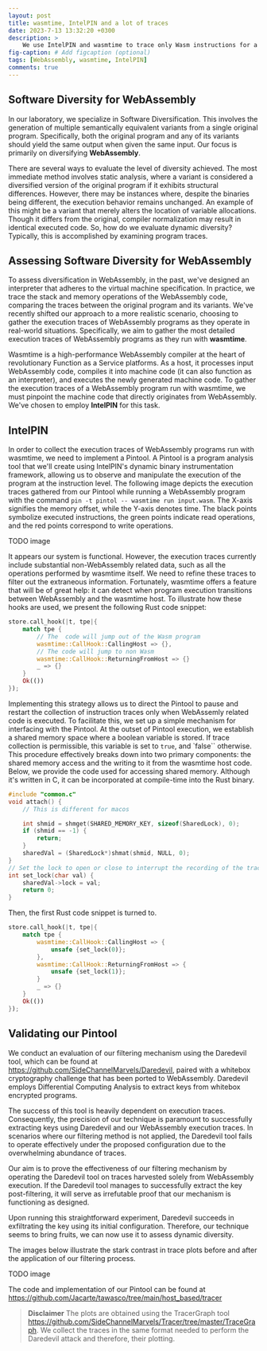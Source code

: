 ```yaml
---
layout: post
title: wasmtime, IntelPIN and a lot of traces
date: 2023-7-13 13:32:20 +0300
description: >
    We use IntelPIN and wasmtime to trace only Wasm instructions for a wasmtime execution.
fig-caption: # Add figcaption (optional)
tags: [WebAssembly, wasmtime, IntelPIN]
comments: true
---
```


## Software Diversity for WebAssembly

In our laboratory, we specialize in Software Diversification. This involves the generation of multiple semantically equivalent variants from a single original program. Specifically, both the original program and any of its variants should yield the same output when given the same input. Our focus is primarily on diversifying **WebAssembly**.

There are several ways to evaluate the level of diversity achieved. The most immediate method involves static analysis, where a variant is considered a diversified version of the original program if it exhibits structural differences. However, there may be instances where, despite the binaries being different, the execution behavior remains unchanged. An example of this might be a variant that merely alters the location of variable allocations. Though it differs from the original, compiler normalization may result in identical executed code. So, how do we evaluate dynamic diversity? Typically, this is accomplished by examining program traces.


## Assessing Software Diversity for WebAssembly

To assess diversification in WebAssembly, in the past, we've designed an interpreter that adheres to the virtual machine specification. In practice, we trace the stack and memory operations of the WebAssembly code, comparing the traces between the original program and its variants. We've recently shifted our approach to a more realistic scenario, choosing to gather the execution traces of WebAssembly programs as they operate in real-world situations. Specifically, we aim to gather the most detailed execution traces of WebAssembly programs as they run with **wasmtime**.

Wasmtime is a high-performance WebAssembly compiler at the heart of revolutionary Function as a Service platforms. As a host, it processes input WebAssembly code, compiles it into machine code (it can also function as an interpreter), and executes the newly generated machine code. To gather the execution traces of a WebAssembly program run with wasmtime, we must pinpoint the machine code that directly originates from WebAssembly. We've chosen to employ **IntelPIN** for this task.


## IntelPIN

In order to collect the execution traces of WebAssembly programs run with wasmtime, we need to implement a Pintool. A Pintool is a program analysis tool that we'll create using IntelPIN's dynamic binary instrumentation framework, allowing us to observe and manipulate the execution of the program at the instruction level.
The following image depicts the execution traces gathered from our Pintool while running a WebAssembly program with the command `pin -t pintol -- wasmtime run input.wasm`.
The X-axis signifies the memory offset, while the Y-axis denotes time. The black points symbolize executed instructions, the green points indicate read operations, and the red points correspond to write operations.


TODO image


It appears our system is functional. However, the execution traces currently include substantial non-WebAssembly related data, such as all the operations performed by wasmtime itself.
We need to refine these traces to filter out the extraneous information. Fortunately, wasmtime offers a feature that will be of great help: it can detect when program execution transitions between WebAssembly and the wasmtime host.
To illustrate how these hooks are used, we present the following Rust code snippet:

```Rust
store.call_hook(|t, tpe|{
    match tpe {
        // The  code will jump out of the Wasm program
        wasmtime::CallHook::CallingHost => {},
        // The code will jump to non Wasm
        wasmtime::CallHook::ReturningFromHost => {}
        _ => {}
    }
    Ok(())
});
```

Implementing this strategy allows us to direct the Pintool to pause and restart the collection of instruction traces only when WebAssemly related code is executed. To facilitate this, we set up a simple mechanism for interfacing with the Pintool. At the outset of Pintool execution, we establish a shared memory space where a boolean variable is stored. If trace collection is permissible, this variable is set to `true`, and `false`` otherwise. This procedure effectively breaks down into two primary components: the shared memory access and the writing to it from the wasmtime host code.
Below, we provide the code used for accessing shared memory. Although it's written in C, it can be incorporated at compile-time into the Rust binary.

```C
#include "common.c"
void attach() {
    // This is different for macos

    int shmid = shmget(SHARED_MEMORY_KEY, sizeof(SharedLock), 0);
    if (shmid == -1) {
        return;
    }
    sharedVal = (SharedLock*)shmat(shmid, NULL, 0);
}
// Set the lock to open or close to interrupt the recording of the traces
int set_lock(char val) {
    sharedVal->lock = val;
    return 0;
}

```

Then, the first Rust code snippet is turned to.

```Rust
store.call_hook(|t, tpe|{
    match tpe {
        wasmtime::CallHook::CallingHost => {
            unsafe {set_lock(0)};
        },
        wasmtime::CallHook::ReturningFromHost => {
            unsafe {set_lock(1)};
        }
        _ => {}
    }
    Ok(())
});
```


## Validating our Pintool

We conduct an evaluation of our filtering mechanism using the Daredevil tool, which can be found at https://github.com/SideChannelMarvels/Daredevil, paired with a whitebox cryptography challenge that has been ported to WebAssembly. Daredevil employs Differential Computing Analysis to extract keys from whitebox encrypted programs.

The success of this tool is heavily dependent on execution traces. Consequently, the precision of our technique is paramount to successfully extracting keys using Daredevil and our WebAssembly execution traces. In scenarios where our filtering method is not applied, the Daredevil tool fails to operate effectively under the proposed configuration due to the overwhelming abundance of traces.

Our aim is to prove the effectiveness of our filtering mechanism by operating the Daredevil tool on traces harvested solely from WebAssembly execution. If the Daredevil tool manages to successfully extract the key post-filtering, it will serve as irrefutable proof that our mechanism is functioning as designed.

Upon running this straightforward experiment, Daredevil succeeds in exfiltrating the key using its initial configuration.
Therefore, our technique seems to bring fruits, we can now use it to assess dynamic diversity.

The images below illustrate the stark contrast in trace plots before and after the application of our filtering process.

TODO image

The code and implementation of our Pintool can be found at https://github.com/Jacarte/tawasco/tree/main/host_based/tracer 

> **Disclaimer** The plots are obtained using the TracerGraph tool https://github.com/SideChannelMarvels/Tracer/tree/master/TraceGraph. We collect the traces in the same format needed to perform the Daredevil attack and therefore, their plotting.